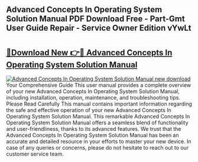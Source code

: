 ## Advanced Concepts In Operating System Solution Manual PDF Download Free - Part-Gmt User Guide Repair - Service Owner Edition vYwLt

# <h2><a href="http://bc91255.oget.top/?id=Advanced+Concepts+In+Operating+System+Solution+Manual">🔗Download New 👉🔴 Advanced Concepts In Operating System Solution Manual</a></h2>

[![Advanced Concepts In Operating System Solution Manual new download](https://i.imgur.com/5g1atiW.png)](http://bc91255.oget.top/?id=Advanced+Concepts+In+Operating+System+Solution+Manual)
Your Comprehensive Guide This user manual provides a complete overview of your new Advanced Concepts In Operating System Solution Manual, including installation, operation, maintenance, and troubleshooting tips. Please Read Carefully This manual contains important information regarding the safe and effective operation of your new Advanced Concepts In Operating System Solution Manual. This remarkable Advanced Concepts In Operating System Solution Manual offers a seamless blend of functionality and user-friendliness, thanks to its advanced features. We trust that the Advanced Concepts In Operating System Solution Manual has been an accurate and detailed resource in your efforts to master your new device. In case of any queries or concerns, please do not hesitate to reach out to our customer service team.
